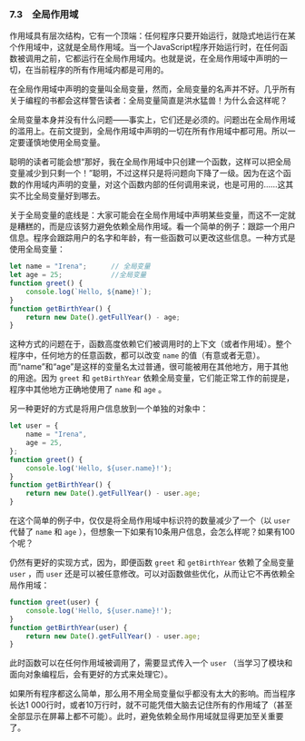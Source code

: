 ### 7.3　全局作用域

作用域具有层次结构，它有一个顶端：任何程序只要开始运行，就隐式地运行在某个作用域中，这就是全局作用域。当一个JavaScript程序开始运行时，在任何函数被调用之前，它都运行在全局作用域内。也就是说，在全局作用域中声明的一切，在当前程序的所有作用域内都是可用的。

在全局作用域中声明的变量叫全局变量，然而，全局变量的名声并不好。几乎所有关于编程的书都会这样警告读者：全局变量简直是洪水猛兽！为什么会这样呢？

全局变量本身并没有什么问题——事实上，它们还是必须的。问题出在全局作用域的滥用上。在前文提到，全局作用域中声明的一切在所有作用域中都可用。所以一定要谨慎地使用全局变量。

聪明的读者可能会想“那好，我在全局作用域中只创建一个函数，这样可以把全局变量减少到只剩一个！”聪明，不过这样只是将问题向下降了一级。因为在这个函数的作用域内声明的变量，对这个函数内部的任何调用来说，也是可用的……这其实不比全局变量好到哪去。

关于全局变量的底线是：大家可能会在全局作用域中声明某些变量，而这不一定就是糟糕的，而是应该努力避免依赖全局作用域。看一个简单的例子：跟踪一个用户信息。程序会跟踪用户的名字和年龄，有一些函数可以更改这些信息。一种方式是使用全局变量：

```javascript
let name = "Irena";      // 全局变量
let age = 25;            //全局变量
function greet() {
    console.log(`Hello, ${name}!`);
}
function getBirthYear() {
    return new Date().getFullYear() - age;
}
```

这种方式的问题在于，函数高度依赖它们被调用时的上下文（或者作用域）。整个程序中，任何地方的任意函数，都可以改变 `name` 的值（有意或者无意）。而“name”和“age”是这样的变量名太过普通，很可能被用在其他地方，用于其他的用途。因为 `greet` 和 `getBirthYear` 依赖全局变量，它们能正常工作的前提是，程序中其他地方正确地使用了 `name` 和 `age` 。

另一种更好的方式是将用户信息放到一个单独的对象中：

```javascript
let user = {
    name = "Irena",
    age = 25, 
}; 
function greet() {
    console.log('Hello, ${user.name}!');
}
function getBirthYear() {
    return new Date().getFullYear() - user.age;
}
```

在这个简单的例子中，仅仅是将全局作用域中标识符的数量减少了一个（以 `user` 代替了 `name` 和 `age` ），但想象一下如果有10条用户信息，会怎么样呢？如果有100个呢？

仍然有更好的实现方式，因为，即便函数 `greet` 和 `getBirthYear` 依赖了全局变量 `user` ，而 `user` 还是可以被任意修改。可以对函数做些优化，从而让它不再依赖全局作用域：

```javascript
function greet(user) {
    console.log('Hello, ${user.name}!');
}
function getBirthYear(user) {
    return new Date().getFullYear() - user.age;
}
```

此时函数可以在任何作用域被调用了，需要显式传入一个 `user` （当学习了模块和面向对象编程后，会有更好的方式来处理它）。

如果所有程序都这么简单，那么用不用全局变量似乎都没有太大的影响。而当程序长达1 000行时，或者10万行时，就不可能凭借大脑去记住所有的作用域了（甚至全部显示在屏幕上都不可能）。此时，避免依赖全局作用域就显得更加至关重要了。

